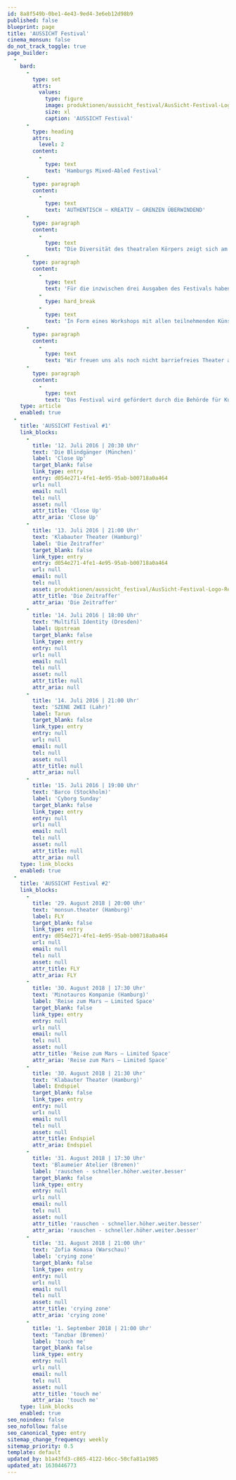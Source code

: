 ```yaml
---
id: 8a8f549b-0be1-4e43-9ed4-3e6eb12d98b9
published: false
blueprint: page
title: 'AUSSICHT Festival'
cinema_monsun: false
do_not_track_toggle: true
page_builder:
  -
    bard:
      -
        type: set
        attrs:
          values:
            type: figure
            image: produktionen/aussicht_festival/AusSicht-Festival-Logo-Rechteck.jpg
            size: xl
            caption: 'AUSSICHT Festival'
      -
        type: heading
        attrs:
          level: 2
        content:
          -
            type: text
            text: 'Hamburgs Mixed-Abled Festival'
      -
        type: paragraph
        content:
          -
            type: text
            text: 'AUTHENTISCH – KREATIV – GRENZEN ÜBERWINDEND'
      -
        type: paragraph
        content:
          -
            type: text
            text: "Die Diversität des theatralen Körpers zeigt sich am eindrucksvollsten bei mixed-abled Künstlerensembles. Der künstlerische Umgang mit dem anderen Körper schafft Räume der ästhetischen Grenzerfahrung. Tradierte Sehgewohnheiten des Performativen werden hinterfragt.\_"
      -
        type: paragraph
        content:
          -
            type: text
            text: 'Für die inzwischen drei Ausgaben des Festivals haben sich weltweit Produktionen beworben, die mit ihren Konzepten neue Aussichten für die Kulturlandschaft kreieren. Das AUSSICHT-Festival fungiert somit als Ort des künstlerischen Austausches und als Plattform für performative und authentische Ereignisse. Aus Sicht des Anderen kommt es hierbei zur Verwebung von Kunst und Wirklichkeit, vom Möglichen und Unmöglichen.'
          -
            type: hard_break
          -
            type: text
            text: 'In Form eines Workshops mit allen teilnehmenden Künstlern, wird eine performative Botschaft innerhalb des Festivals geschaffen, zu der das monsun.theater am Festivalende einlädt.'
      -
        type: paragraph
        content:
          -
            type: text
            text: 'Wir freuen uns als noch nicht barriefreies Theater auf die Herausforderungen, die uns während des Festivals begegnen. Bitte sprechen Sie uns an, damit wir für alle Besucher passende Lösungen finden können.'
      -
        type: paragraph
        content:
          -
            type: text
            text: 'Das Festival wird gefördert durch die Behörde für Kultur und Medien Hamburg und die Claussen-Simon-Stiftung.'
    type: article
    enabled: true
  -
    title: 'AUSSICHT Festival #1'
    link_blocks:
      -
        title: '12. Juli 2016 | 20:30 Uhr'
        text: 'Die Blindgänger (München)'
        label: 'Close Up'
        target_blank: false
        link_type: entry
        entry: d054e271-4fe1-4e95-95ab-b00718a0a464
        url: null
        email: null
        tel: null
        asset: null
        attr_title: 'Close Up'
        attr_aria: 'Close Up'
      -
        title: '13. Juli 2016 | 21:00 Uhr'
        text: 'Klabauter Theater (Hamburg)'
        label: 'Die Zeitraffer'
        target_blank: false
        link_type: entry
        entry: d054e271-4fe1-4e95-95ab-b00718a0a464
        url: null
        email: null
        tel: null
        asset: produktionen/aussicht_festival/AusSicht-Festival-Logo-Rechteck.jpg
        attr_title: 'Die Zeitraffer'
        attr_aria: 'Die Zeitraffer'
      -
        title: '14. Juli 2016 | 18:00 Uhr'
        text: 'Multifil Identity (Dresden)'
        label: Upstream
        target_blank: false
        link_type: entry
        entry: null
        url: null
        email: null
        tel: null
        asset: null
        attr_title: null
        attr_aria: null
      -
        title: '14. Juli 2016 | 21:00 Uhr'
        text: 'SZENE 2WEI (Lahr)'
        label: Tarun
        target_blank: false
        link_type: entry
        entry: null
        url: null
        email: null
        tel: null
        asset: null
        attr_title: null
        attr_aria: null
      -
        title: '15. Juli 2016 | 19:00 Uhr'
        text: 'Barco (Stockholm)'
        label: 'Cyborg Sunday'
        target_blank: false
        link_type: entry
        entry: null
        url: null
        email: null
        tel: null
        asset: null
        attr_title: null
        attr_aria: null
    type: link_blocks
    enabled: true
  -
    title: 'AUSSICHT Festival #2'
    link_blocks:
      -
        title: '29. August 2018 | 20:00 Uhr'
        text: 'monsun.theater (Hamburg)'
        label: FLY
        target_blank: false
        link_type: entry
        entry: d054e271-4fe1-4e95-95ab-b00718a0a464
        url: null
        email: null
        tel: null
        asset: null
        attr_title: FLY
        attr_aria: FLY
      -
        title: '30. August 2018 | 17:30 Uhr'
        text: 'Minotauros Kompanie (Hamburg)'
        label: 'Reise zum Mars – Limited Space'
        target_blank: false
        link_type: entry
        entry: null
        url: null
        email: null
        tel: null
        asset: null
        attr_title: 'Reise zum Mars – Limited Space'
        attr_aria: 'Reise zum Mars – Limited Space'
      -
        title: '30. August 2018 | 21:30 Uhr'
        text: 'Klabauter Theater (Hamburg)'
        label: Endspiel
        target_blank: false
        link_type: entry
        entry: null
        url: null
        email: null
        tel: null
        asset: null
        attr_title: Endspiel
        attr_aria: Endspiel
      -
        title: '31. August 2018 | 17:30 Uhr'
        text: 'Blaumeier Atelier (Bremen)'
        label: 'rauschen - schneller.höher.weiter.besser'
        target_blank: false
        link_type: entry
        entry: null
        url: null
        email: null
        tel: null
        asset: null
        attr_title: 'rauschen - schneller.höher.weiter.besser'
        attr_aria: 'rauschen - schneller.höher.weiter.besser'
      -
        title: '31. August 2018 | 21:00 Uhr'
        text: 'Zofia Komasa (Warschau)'
        label: 'crying zone'
        target_blank: false
        link_type: entry
        entry: null
        url: null
        email: null
        tel: null
        asset: null
        attr_title: 'crying zone'
        attr_aria: 'crying zone'
      -
        title: '1. September 2018 | 21:00 Uhr'
        text: 'Tanzbar (Bremen)'
        label: 'touch me'
        target_blank: false
        link_type: entry
        entry: null
        url: null
        email: null
        tel: null
        asset: null
        attr_title: 'touch me'
        attr_aria: 'touch me'
    type: link_blocks
    enabled: true
seo_noindex: false
seo_nofollow: false
seo_canonical_type: entry
sitemap_change_frequency: weekly
sitemap_priority: 0.5
template: default
updated_by: b1a43fd3-c865-4122-b6cc-50cfa81a1985
updated_at: 1630446773
---
```

